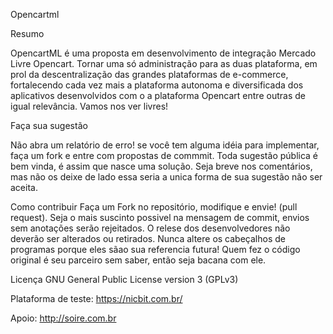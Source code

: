 Opencartml


Resumo

OpencartML é uma proposta em desenvolvimento de integração Mercado Livre Opencart. Tornar uma só 
administração para as duas plataforma, em prol da descentralização das grandes plataformas de e-commerce, fortalecendo
cada vez mais a plataforma autonoma e diversificada dos aplicativos desenvolvidos com o a plataforma Opencart entre outras
de igual relevância. Vamos nos ver livres!


Faça sua sugestão

Não abra um relatório de erro! se você tem alguma idéia para implementar, faça um fork e entre com propostas de commmit. 
Toda sugestão pública é bem vinda, é assim que nasce uma solução. Seja breve nos comentários, mas não os deixe de lado
essa seria a unica forma de sua sugestão não ser aceita. 


Como contribuir
Faça um Fork no repositório, modifique e envie! (pull request).
Seja o mais suscinto possivel na mensagem de commit, envios sem anotações serão rejeitados.
O relese dos desenvolvedores não deverão ser alterados ou retirados. Nunca altere os cabeçalhos de programas
porque eles sãao sua referencia futura! Quem fez o código original é seu parceiro sem saber, então seja
bacana com ele.


Licença
GNU General Public License version 3 (GPLv3)

Plataforma de teste:
https://nicbit.com.br/

Apoio:
http://soire.com.br
